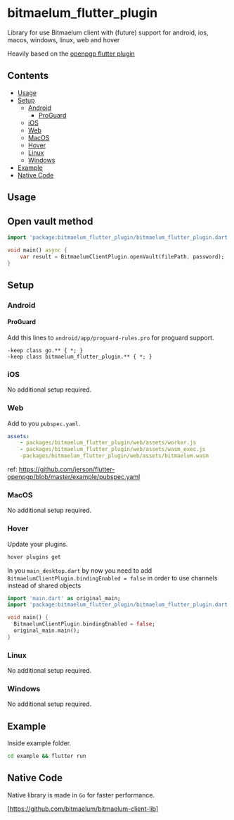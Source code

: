 # bitmaelum_flutter_plugin

Library for use Bitmaelum client with (future) support for android, ios, macos, windows, linux, web and hover

Heavily based on the [openpgp flutter plugin](https://github.com/jerson/flutter-openpgp)

## Contents

- [Usage](#usage)
- [Setup](#setup)
  - [Android](#android)
    - [ProGuard](#proguard)
  - [iOS](#ios)
  - [Web](#web)
  - [MacOS](#macos)
  - [Hover](#hover)
  - [Linux](#linux)
  - [Windows](#windows)
- [Example](#example)
- [Native Code](#native-code)

## Usage

## Open vault method
```dart
import 'package:bitmaelum_flutter_plugin/bitmaelum_flutter_plugin.dart';

void main() async {
    var result = BitmaelumClientPlugin.openVault(filePath, password);
}
```

## Setup

### Android

#### ProGuard

Add this lines to `android/app/proguard-rules.pro` for proguard support.

```proguard
-keep class go.** { *; }
-keep class bitmaelum_flutter_plugin.** { *; }
```

### iOS

No additional setup required.

### Web

Add to you `pubspec.yaml`.

```yaml
assets:
    - packages/bitmaelum_flutter_plugin/web/assets/worker.js
    - packages/bitmaelum_flutter_plugin/web/assets/wasm_exec.js
    -packages/bitmaelum_flutter_plugin/web/assets/bitmaelum.wasm
```

ref: https://github.com/jerson/flutter-openpgp/blob/master/example/pubspec.yaml

### MacOS

No additional setup required.

### Hover

Update your plugins.

```bash
hover plugins get
```

In you `main_desktop.dart` by now you need to add `BitmaelumClientPlugin.bindingEnabled = false` in order to use channels instead of shared objects

```dart
import 'main.dart' as original_main;
import 'package:bitmaelum_flutter_plugin/bitmaelum_flutter_plugin.dart';

void main() {
  BitmaelumClientPlugin.bindingEnabled = false;
  original_main.main();
}

```

### Linux

No additional setup required.

### Windows

No additional setup required.

## Example

Inside example folder.

```bash
cd example && flutter run
```

## Native Code

Native library is made in `Go` for faster performance.

[https://github.com/bitmaelum/bitmaelum-client-lib]
